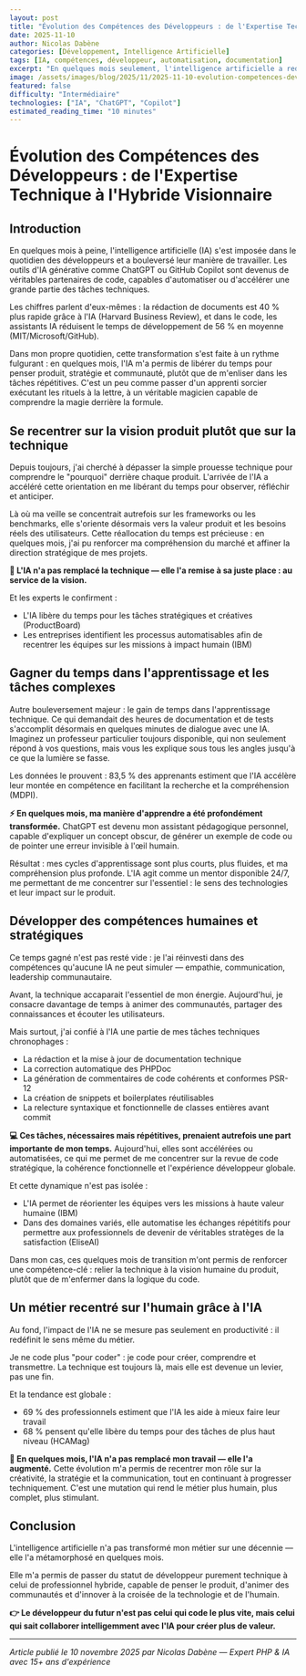 ```yaml
---
layout: post
title: "Évolution des Compétences des Développeurs : de l'Expertise Technique à l'Hybride Visionnaire"
date: 2025-11-10
author: Nicolas Dabène
categories: [Développement, Intelligence Artificielle]
tags: [IA, compétences, développeur, automatisation, documentation]
excerpt: "En quelques mois seulement, l'intelligence artificielle a redéfini le métier de développeur : moins de technique répétitive, plus de conception, de vision et d'humain. Voici comment cette mutation s'est opérée."
image: /assets/images/blog/2025/11/2025-11-10-evolution-competences-developpeurs.jpg
featured: false
difficulty: "Intermédiaire"
technologies: ["IA", "ChatGPT", "Copilot"]
estimated_reading_time: "10 minutes"
---
```


# Évolution des Compétences des Développeurs : de l'Expertise Technique à l'Hybride Visionnaire

## Introduction

En quelques mois à peine, l'intelligence artificielle (IA) s'est imposée dans le quotidien des développeurs et a bouleversé leur manière de travailler. Les outils d'IA générative comme ChatGPT ou GitHub Copilot sont devenus de véritables partenaires de code, capables d'automatiser ou d'accélérer une grande partie des tâches techniques.

Les chiffres parlent d'eux-mêmes : la rédaction de documents est 40 % plus rapide grâce à l'IA (Harvard Business Review), et dans le code, les assistants IA réduisent le temps de développement de 56 % en moyenne (MIT/Microsoft/GitHub).

Dans mon propre quotidien, cette transformation s'est faite à un rythme fulgurant : en quelques mois, l'IA m'a permis de libérer du temps pour penser produit, stratégie et communauté, plutôt que de m'enliser dans les tâches répétitives. C'est un peu comme passer d'un apprenti sorcier exécutant les rituels à la lettre, à un véritable magicien capable de comprendre la magie derrière la formule.

## Se recentrer sur la vision produit plutôt que sur la technique

Depuis toujours, j'ai cherché à dépasser la simple prouesse technique pour comprendre le "pourquoi" derrière chaque produit. L'arrivée de l'IA a accéléré cette orientation en me libérant du temps pour observer, réfléchir et anticiper.

Là où ma veille se concentrait autrefois sur les frameworks ou les benchmarks, elle s'oriente désormais vers la valeur produit et les besoins réels des utilisateurs. Cette réallocation du temps est précieuse : en quelques mois, j'ai pu renforcer ma compréhension du marché et affiner la direction stratégique de mes projets.

**🎯 L'IA n'a pas remplacé la technique — elle l'a remise à sa juste place : au service de la vision.**

Et les experts le confirment :

- L'IA libère du temps pour les tâches stratégiques et créatives (ProductBoard)
- Les entreprises identifient les processus automatisables afin de recentrer les équipes sur les missions à impact humain (IBM)

## Gagner du temps dans l'apprentissage et les tâches complexes

Autre bouleversement majeur : le gain de temps dans l'apprentissage technique. Ce qui demandait des heures de documentation et de tests s'accomplit désormais en quelques minutes de dialogue avec une IA. Imaginez un professeur particulier toujours disponible, qui non seulement répond à vos questions, mais vous les explique sous tous les angles jusqu'à ce que la lumière se fasse.

Les données le prouvent : 83,5 % des apprenants estiment que l'IA accélère leur montée en compétence en facilitant la recherche et la compréhension (MDPI).

**⚡ En quelques mois, ma manière d'apprendre a été profondément transformée.** ChatGPT est devenu mon assistant pédagogique personnel, capable d'expliquer un concept obscur, de générer un exemple de code ou de pointer une erreur invisible à l'œil humain.

Résultat : mes cycles d'apprentissage sont plus courts, plus fluides, et ma compréhension plus profonde. L'IA agit comme un mentor disponible 24/7, me permettant de me concentrer sur l'essentiel : le sens des technologies et leur impact sur le produit.

## Développer des compétences humaines et stratégiques

Ce temps gagné n'est pas resté vide : je l'ai réinvesti dans des compétences qu'aucune IA ne peut simuler — empathie, communication, leadership communautaire.

Avant, la technique accaparait l'essentiel de mon énergie. Aujourd'hui, je consacre davantage de temps à animer des communautés, partager des connaissances et écouter les utilisateurs.

Mais surtout, j'ai confié à l'IA une partie de mes tâches techniques chronophages :

- La rédaction et la mise à jour de documentation technique
- La correction automatique des PHPDoc
- La génération de commentaires de code cohérents et conformes PSR-12
- La création de snippets et boilerplates réutilisables
- La relecture syntaxique et fonctionnelle de classes entières avant commit

**💻 Ces tâches, nécessaires mais répétitives, prenaient autrefois une part importante de mon temps.** Aujourd'hui, elles sont accélérées ou automatisées, ce qui me permet de me concentrer sur la revue de code stratégique, la cohérence fonctionnelle et l'expérience développeur globale.

Et cette dynamique n'est pas isolée :

- L'IA permet de réorienter les équipes vers les missions à haute valeur humaine (IBM)
- Dans des domaines variés, elle automatise les échanges répétitifs pour permettre aux professionnels de devenir de véritables stratèges de la satisfaction (EliseAI)

Dans mon cas, ces quelques mois de transition m'ont permis de renforcer une compétence-clé : relier la technique à la vision humaine du produit, plutôt que de m'enfermer dans la logique du code.

## Un métier recentré sur l'humain grâce à l'IA

Au fond, l'impact de l'IA ne se mesure pas seulement en productivité : il redéfinit le sens même du métier.

Je ne code plus "pour coder" : je code pour créer, comprendre et transmettre. La technique est toujours là, mais elle est devenue un levier, pas une fin.

Et la tendance est globale :

- 69 % des professionnels estiment que l'IA les aide à mieux faire leur travail
- 68 % pensent qu'elle libère du temps pour des tâches de plus haut niveau (HCAMag)

**🧭 En quelques mois, l'IA n'a pas remplacé mon travail — elle l'a augmenté.** Cette évolution m'a permis de recentrer mon rôle sur la créativité, la stratégie et la communication, tout en continuant à progresser techniquement. C'est une mutation qui rend le métier plus humain, plus complet, plus stimulant.

## Conclusion

L'intelligence artificielle n'a pas transformé mon métier sur une décennie — elle l'a métamorphosé en quelques mois.

Elle m'a permis de passer du statut de développeur purement technique à celui de professionnel hybride, capable de penser le produit, d'animer des communautés et d'innover à la croisée de la technologie et de l'humain.

**👉 Le développeur du futur n'est pas celui qui code le plus vite, mais celui qui sait collaborer intelligemment avec l'IA pour créer plus de valeur.**

---

*Article publié le 10 novembre 2025 par Nicolas Dabène — Expert PHP & IA avec 15+ ans d'expérience*
